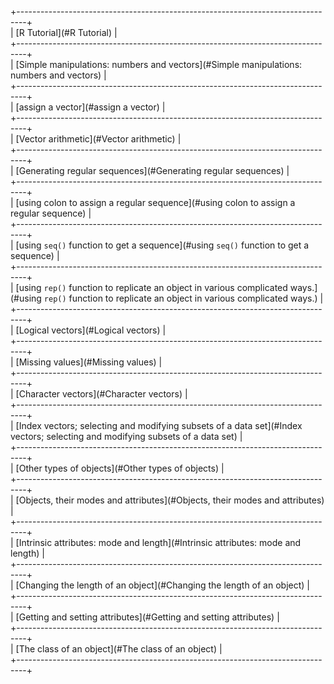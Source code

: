 \+--------------------------------------------------------------------------------\+  
| [R Tutorial](#R Tutorial)                                                                     |  
\+--------------------------------------------------------------------------------\+  
|      [Simple manipulations: numbers and vectors](#Simple manipulations: numbers and vectors)                                 |  
\+--------------------------------------------------------------------------------\+  
|      [assign a vector](#assign a vector)                                                           |  
\+--------------------------------------------------------------------------------\+  
|      [Vector arithmetic](#Vector arithmetic)                                                         |  
\+--------------------------------------------------------------------------------\+  
|          [Generating regular sequences](#Generating regular sequences)                                          |  
\+--------------------------------------------------------------------------------\+  
|     [using colon to assign a regular sequence](#using colon to assign a regular sequence)                                   |  
\+--------------------------------------------------------------------------------\+  
|     [using `seq()` function to get a sequence](#using `seq()` function to get a sequence)                                   |  
\+--------------------------------------------------------------------------------\+  
|     [using `rep()` function to replicate an object in various complicated ways.](#using `rep()` function to replicate an object in various complicated ways.) |  
\+--------------------------------------------------------------------------------\+  
|       [Logical vectors](#Logical vectors)                                                          |  
\+--------------------------------------------------------------------------------\+  
|       [Missing values](#Missing values)                                                           |  
\+--------------------------------------------------------------------------------\+  
|         [Character vectors](#Character vectors)                                                      |  
\+--------------------------------------------------------------------------------\+  
|     [Index vectors; selecting and modifying subsets of a data set](#Index vectors; selecting and modifying subsets of a data set)               |  
\+--------------------------------------------------------------------------------\+  
|     [Other types of objects](#Other types of objects)                                                     |  
\+--------------------------------------------------------------------------------\+  
|        [Objects, their modes and attributes](#Objects, their modes and attributes)                                     |  
\+--------------------------------------------------------------------------------\+  
|         [Intrinsic attributes: mode and length](#Intrinsic attributes: mode and length)                                  |  
\+--------------------------------------------------------------------------------\+  
|        [Changing the length of an object](#Changing the length of an object)                                        |  
\+--------------------------------------------------------------------------------\+  
|       [Getting and setting attributes](#Getting and setting attributes)                                           |  
\+--------------------------------------------------------------------------------\+  
|   [The class of an object](#The class of an object)                                                       |  
\+--------------------------------------------------------------------------------\+
